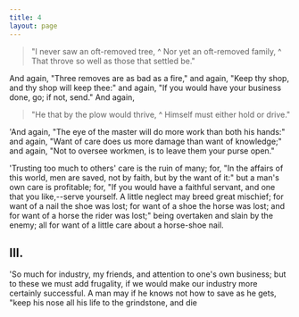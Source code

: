 ```yaml
---
title: 4
layout: page
---
```

> "I never saw an oft-removed tree,
^
> Nor yet an oft-removed family,
^
> That throve so well as those that settled be."

And again, "Three removes are as bad as a fire," and again, "Keep thy
shop, and thy shop will keep thee:" and again, "If you would have your
business done, go; if not, send." And again,

> "He that by the plow would thrive,
^
> Himself must either hold or drive."

'And again, "The eye of the master will do more work than both his
hands:" and again, "Want of care does us more damage than want of
knowledge;" and again, "Not to oversee workmen, is to leave them your
purse open."

'Trusting too much to others' care is the ruin of many; for, "In the
affairs of this world, men are saved, not by faith, but by the want
of it:" but a man's own care is profitable; for, "If you would have a
faithful servant, and one that you like,--serve yourself. A little
neglect may breed great mischief; for want of a nail the shoe was lost;
for want of a shoe the horse was lost; and for want of a horse the
rider was lost;" being overtaken and slain by the enemy; all for want
of a little care about a horse-shoe nail.

## III.

'So much for industry, my friends, and attention to one's own
business; but to these we must add frugality, if we would make our
industry more certainly successful. A man may if he knows not how to
save as he gets, "keep his nose all his life to the grindstone, and die
